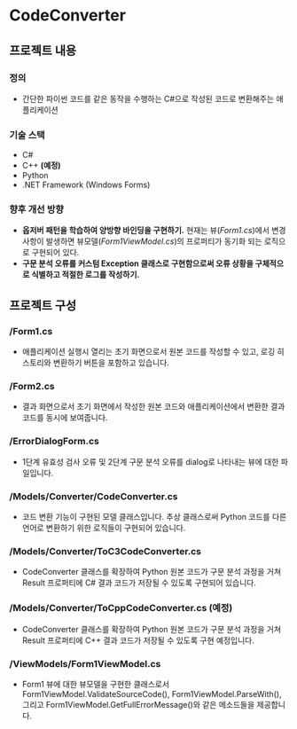 # CodeConverter
## 프로젝트 내용
### 정의
- 간단한 파이썬 코드를 같은 동작을 수행하는 C\#으로 작성된 코드로 변환해주는 애플리케이션

### 기술 스택
- C\#
- C\+\+ **\(예정\)**
- Python
- \.NET Framework \(Windows Forms\)

### 향후 개선 방향
- **옵저버 패턴을 학습하여 양방향 바인딩을 구현하기\.** 현재는 뷰\(_Form1\.cs_\)에서 변경 사항이 발생하면 뷰모델\(_Form1ViewModel\.cs_\)의 프로퍼티가 동기화 되는 로직으로 구현되어 있다.
- **구문 분석 오류를 커스텀 Exception 클래스로 구현함으로써 오류 상황을 구체적으로 식별하고 적절한 로그를 작성하기\.**

## 프로젝트 구성
### /Form1\.cs
- 애플리케이션 실행시 열리는 초기 화면으로서 원본 코드를 작성할 수 있고, 로깅 히스토리와 변환하기 버튼을 포함하고 있습니다\.

### /Form2\.cs
- 결과 화면으로서 초기 화면에서 작성한 원본 코드와 애플리케이션에서 변환한 결과 코드를 동시에 보여줍니다\.

### /ErrorDialogForm\.cs
- 1단계 유효성 검사 오류 및 2단계 구문 분석 오류를 dialog로 나타내는 뷰에 대한 파일입니다\.

### /Models/Converter/CodeConverter\.cs
- 코드 변환 기능이 구현된 모델 클래스입니다\. 추상 클래스로써 Python 코드를 다른 언어로 변환하기 위한 로직들이 구현되어 있습니다\.

### /Models/Converter/ToC3CodeConverter\.cs
- CodeConverter 클래스를 확장하여 Python 원본 코드가 구문 분석 과정을 거쳐 Result 프로퍼티에 C\# 결과 코드가 저장될 수 있도록 구현되어 있습니다\.

### /Models/Converter/ToCppCodeConverter\.cs \(예정\)
- CodeConverter 클래스를 확장하여 Python 원본 코드가 구문 분석 과정을 거쳐 Result 프로퍼티에 C\+\+ 결과 코드가 저장될 수 있도록 구현 예정입니다\.

### /ViewModels/Form1ViewModel\.cs
- Form1 뷰에 대한 뷰모델을 구현한 클래스로서 Form1ViewModel\.ValidateSourceCode\(\), Form1ViewModel\.ParseWith\(\), 그리고 Form1ViewModel\.GetFullErrorMessage\(\)와 같은 메소드들을 제공합니다\.